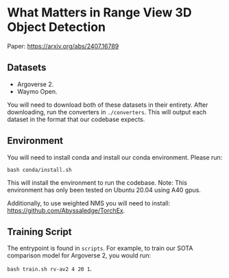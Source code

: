 # What Matters in Range View 3D Object Detection

Paper: https://arxiv.org/abs/2407.16789

## Datasets

- Argoverse 2.
- Waymo Open.

You will need to download both of these datasets in their entirety. After downloading, run the converters in `./converters`. This will output each dataset in the format that our codebase expects.

## Environment

You will need to install conda and install our conda environment. Please run:

```
bash conda/install.sh
```

This will install the environment to run the codebase. Note: This environment has only been tested on Ubuntu 20.04 using A40 gpus.

Additionally, to use weighted NMS you will need to install: https://github.com/Abyssaledge/TorchEx.

## Training Script

The entrypoint is found in `scripts`. For example, to train our SOTA comparison model for Argoverse 2, you would run:

`bash train.sh rv-av2 4 20 1`.
